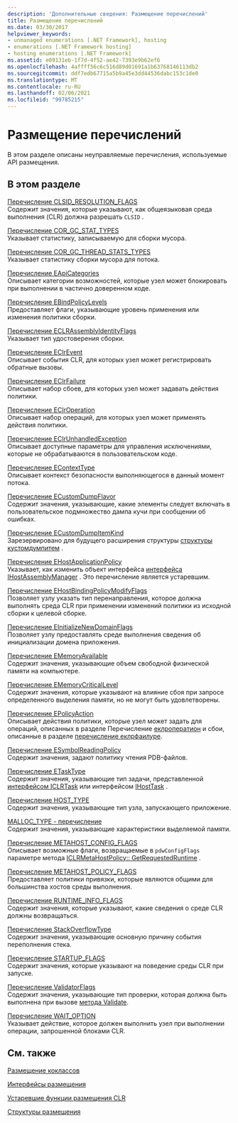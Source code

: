 ```yaml
---
description: 'Дополнительные сведения: Размещение перечислений'
title: Размещение перечислений
ms.date: 03/30/2017
helpviewer_keywords:
- unmanaged enumerations [.NET Framework], hosting
- enumerations [.NET Framework hosting]
- hosting enumerations [.NET Framework]
ms.assetid: e09131eb-1f7d-4f52-ae42-7393e9b62ef6
ms.openlocfilehash: 4affff56c6c516d89d01691a1b63768146113db2
ms.sourcegitcommit: ddf7edb67715a5b9a45e3dd44536dabc153c1de0
ms.translationtype: MT
ms.contentlocale: ru-RU
ms.lasthandoff: 02/06/2021
ms.locfileid: "99785215"
---
```

# <a name="hosting-enumerations"></a>Размещение перечислений

В этом разделе описаны неуправляемые перечисления, используемые API размещения.  
  
## <a name="in-this-section"></a>В этом разделе  

 [Перечисление CLSID_RESOLUTION_FLAGS](clsid-resolution-flags-enumeration.md)  
 Содержит значения, которые указывают, как общеязыковая среда выполнения (CLR) должна разрешать `CLSID` .  
  
 [Перечисление COR_GC_STAT_TYPES](cor-gc-stat-types-enumeration.md)  
 Указывает статистику, записываемую для сборки мусора.  
  
 [Перечисление COR_GC_THREAD_STATS_TYPES](cor-gc-thread-stats-types-enumeration.md)  
 Указывает статистику сборки мусора для потока.  
  
 [Перечисление EApiCategories](eapicategories-enumeration.md)  
 Описывает категории возможностей, которые узел может блокировать при выполнении в частично доверенном коде.  
  
 [Перечисление EBindPolicyLevels](ebindpolicylevels-enumeration.md)  
 Предоставляет флаги, указывающие уровень применения или изменения политики сборки.  
  
 [Перечисление ECLRAssemblyIdentityFlags](eclrassemblyidentityflags-enumeration.md)  
 Указывает тип удостоверения сборки.  
  
 [Перечисление EClrEvent](eclrevent-enumeration.md)  
 Описывает события CLR, для которых узел может регистрировать обратные вызовы.  
  
 [Перечисление EClrFailure](eclrfailure-enumeration.md)  
 Описывает набор сбоев, для которых узел может задавать действия политики.  
  
 [Перечисление EClrOperation](eclroperation-enumeration.md)  
 Описывает набор операций, для которых узел может применять действия политики.  
  
 [Перечисление EClrUnhandledException](eclrunhandledexception-enumeration.md)  
 Описывает доступные параметры для управления исключениями, которые не обрабатываются в пользовательском коде.  
  
 [Перечисление EContextType](econtexttype-enumeration.md)  
 Описывает контекст безопасности выполняющегося в данный момент потока.  
  
 [Перечисление ECustomDumpFlavor](ecustomdumpflavor-enumeration.md)  
 Содержит значения, указывающие, какие элементы следует включать в пользовательское подмножество дампа кучи при сообщении об ошибках.  
  
 [Перечисление ECustomDumpItemKind](ecustomdumpitemkind-enumeration.md)  
 Зарезервировано для будущего расширения структуры [структуры кустомдумпитем](customdumpitem-structure.md) .  
  
 [Перечисление EHostApplicationPolicy](ehostapplicationpolicy-enumeration.md)  
 Указывает, как изменить объект интерфейса [интерфейса IHostAssemblyManager](ihostassemblymanager-interface.md) . Это перечисление является устаревшим.  
  
 [Перечисление EHostBindingPolicyModifyFlags](ehostbindingpolicymodifyflags-enumeration.md)  
 Позволяет узлу указать тип перенаправления, которое должна выполнять среда CLR при применении изменений политики из исходной сборки к целевой сборке.  
  
 [Перечисление EInitializeNewDomainFlags](einitializenewdomainflags-enumeration.md)  
 Позволяет узлу предоставлять среде выполнения сведения об инициализации домена приложения.  
  
 [Перечисление EMemoryAvailable](ememoryavailable-enumeration.md)  
 Содержит значения, указывающие объем свободной физической памяти на компьютере.  
  
 [Перечисление EMemoryCriticalLevel](ememorycriticallevel-enumeration.md)  
 Содержит значения, которые указывают на влияние сбоя при запросе определенного выделения памяти, но не могут быть удовлетворены.  
  
 [Перечисление EPolicyAction](epolicyaction-enumeration.md)  
 Описывает действия политики, которые узел может задать для операций, описанных в разделе Перечисление [еклроператион](eclroperation-enumeration.md) и сбои, описанные в разделе [перечисление еклрфаилуре](eclrfailure-enumeration.md).  
  
 [Перечисление ESymbolReadingPolicy](esymbolreadingpolicy-enumeration.md)  
 Содержит значения, задают политику чтения PDB-файлов.  
  
 [Перечисление ETaskType](etasktype-enumeration.md)  
 Содержит значения, указывающие тип задачи, представленной [интерфейсом ICLRTask](iclrtask-interface.md) или интерфейсом [IHostTask](ihosttask-interface.md) .  
  
 [Перечисление HOST_TYPE](host-type-enumeration.md)  
 Содержит значения, указывающие тип узла, запускающего приложение.  
  
 [MALLOC_TYPE - перечисление](malloc-type-enumeration.md)  
 Содержит значения, указывающие характеристики выделяемой памяти.  
  
 [Перечисление METAHOST_CONFIG_FLAGS](metahost-config-flags-enumeration.md)  
 Описывает возможные флаги, возвращаемые в `pdwConfigFlags` параметре метода [ICLRMetaHostPolicy:: GetRequestedRuntime](iclrmetahostpolicy-getrequestedruntime-method.md) .  
  
 [Перечисление METAHOST_POLICY_FLAGS](metahost-policy-flags-enumeration.md)  
 Предоставляет политики привязки, которые являются общими для большинства хостов среды выполнения.  
  
 [Перечисление RUNTIME_INFO_FLAGS](runtime-info-flags-enumeration.md)  
 Содержит значения, которые указывают, какие сведения о среде CLR должны возвращаться.  
  
 [Перечисление StackOverflowType](stackoverflowtype-enumeration.md)  
 Содержит значения, указывающие основную причину события переполнения стека.  
  
 [Перечисление STARTUP_FLAGS](startup-flags-enumeration.md)  
 Содержит значения, которые указывают на поведение среды CLR при запуске.  
  
 [Перечисление ValidatorFlags](validatorflags-enumeration.md)  
 Содержит значения, указывающие тип проверки, которая должна быть выполнена при вызове [метода Validate](iclrvalidator-validate-method.md).  
  
 [Перечисление WAIT_OPTION](wait-option-enumeration.md)  
 Указывает действие, которое должен выполнить узел при выполнении операции, запрошенной блоками CLR.  
  
## <a name="related-sections"></a>См. также  

 [Размещение коклассов](hosting-coclasses.md)  
  
 [Интерфейсы размещения](hosting-interfaces.md)  
  
 [Устаревшие функции размещения CLR](deprecated-clr-hosting-functions.md)  
  
 [Структуры размещения](hosting-structures.md)
